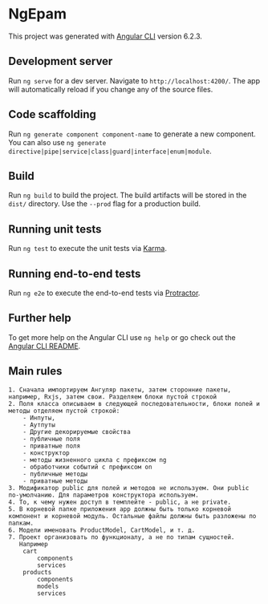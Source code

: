 # NgEpam

This project was generated with [Angular CLI](https://github.com/angular/angular-cli) version 6.2.3.

## Development server

Run `ng serve` for a dev server. Navigate to `http://localhost:4200/`. The app will automatically reload if you change any of the source files.

## Code scaffolding

Run `ng generate component component-name` to generate a new component. You can also use `ng generate directive|pipe|service|class|guard|interface|enum|module`.

## Build

Run `ng build` to build the project. The build artifacts will be stored in the `dist/` directory. Use the `--prod` flag for a production build.

## Running unit tests

Run `ng test` to execute the unit tests via [Karma](https://karma-runner.github.io).

## Running end-to-end tests

Run `ng e2e` to execute the end-to-end tests via [Protractor](http://www.protractortest.org/).

## Further help

To get more help on the Angular CLI use `ng help` or go check out the [Angular CLI README](https://github.com/angular/angular-cli/blob/master/README.md).

## Main rules

    1. Сначала импортируем Ангуляр пакеты, затем сторонние пакеты, например, Rxjs, затем свои. Разделяем блоки пустой строкой
    2. Поля класса описываем в следующей последовательности, блоки полей и методы отделяем пустой строкой:
        - Инпуты,
        - Аутпуты
        - Другие декорируемые свойства
        - публичные поля
        - приватные поля
        - конструктор
        - методы жизненного цикла с префиксом ng
        - обработчики событий с префиксом on
        - публичные методы
        - приватные методы
    3. Модификатор public для полей и методов не используем. Они public по-умолчанию. Для параметров конструктора используем.
    4. То, к чему нужен доступ в темплейте - public, а не private.
    5. В корневой папке приложения app должны быть только корневой компонент и корневой модуль. Остальные файлы должны быть разложены по папкам.
    6. Модели именовать ProductModel, CartModel, и т. д.
    7. Проект организовать по функционалу, а не по типам сущностей. 
       Например
        cart 
            components
            services
        products
            components
            models
            services

